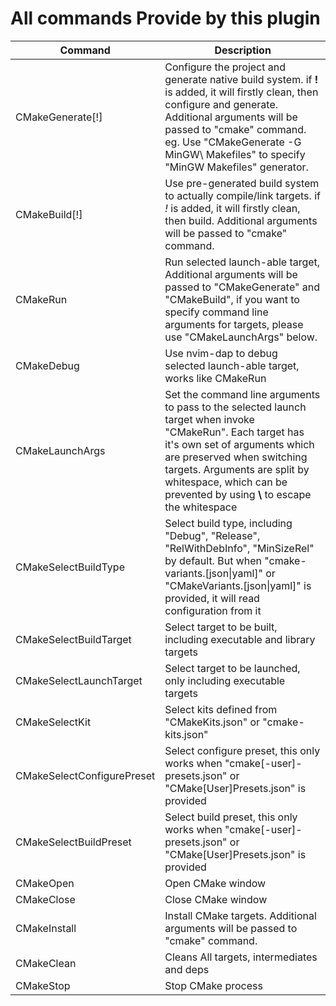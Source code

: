 ﻿# All commands Provide by this plugin

| Command                    | Description                                                                                                                                                                                                                                                                           |
| -------------------------- | ------------------------------------------------------------------------------------------------------------------------------------------------------------------------------------------------------------------------------------------------------------------------------------- |
| CMakeGenerate\[!\]         | Configure the project and generate native build system. if **!** is added, it will firstly clean, then configure and generate. Additional arguments will be passed to "cmake" command. eg. Use "CMakeGenerate -G MinGW\ Makefiles" to specify "MinGW Makefiles" generator.            |
| CMakeBuild\[!\]            | Use pre-generated build system to actually compile/link targets. if *!* is added, it will firstly clean, then build. Additional arguments will be passed to "cmake" command.                                                                                                          |
| CMakeRun                   | Run selected launch-able target, Additional arguments will be passed to "CMakeGenerate" and "CMakeBuild", if you want to specify command line arguments for targets, please use "CMakeLaunchArgs" below.                                                                              |
| CMakeDebug                 | Use nvim-dap to debug selected launch-able target, works like CMakeRun                                                                                                                                                                                                                |
| CMakeLaunchArgs            | Set the command line arguments to pass to the selected launch target when invoke "CMakeRun". Each target has it's own set of arguments which are preserved when switching targets. Arguments are split by whitespace, which can be prevented by using **\\** to escape the whitespace |
| CMakeSelectBuildType       | Select build type, including "Debug", "Release", "RelWithDebInfo", "MinSizeRel" by default. But when "cmake-variants.\[json\|yaml\]" or "CMakeVariants.\[json\|yaml\]" is provided, it will read configuration from it                                                                |
| CMakeSelectBuildTarget     | Select target to be built, including executable and library targets                                                                                                                                                                                                                   |
| CMakeSelectLaunchTarget    | Select target to be launched, only including executable targets                                                                                                                                                                                                                       |
| CMakeSelectKit             | Select kits defined from "CMakeKits.json" or "cmake-kits.json"                                                                                                                                                                                                                        |
| CMakeSelectConfigurePreset | Select configure preset, this only works when "cmake\[-user\]-presets.json" or "CMake\[User\]Presets.json" is provided                                                                                                                                                                |
| CMakeSelectBuildPreset     | Select build preset, this only works when "cmake\[-user\]-presets.json" or "CMake\[User\]Presets.json" is provided                                                                                                                                                                    |  |
| CMakeOpen                  | Open CMake window                                                                                                                                                                                                                                                                     |
| CMakeClose                 | Close CMake window                                                                                                                                                                                                                                                                    |
| CMakeInstall               | Install CMake targets. Additional arguments will be passed to "cmake" command.                                                                                                                                                                                                        |
| CMakeClean                 | Cleans All targets, intermediates and deps                                                                                                                                                                                                                                            |
| CMakeStop                  | Stop CMake process                                                                                                                                                                                                                                                                    |
